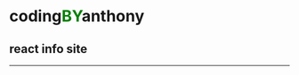 # **coding**<span style="color: green">BY</span>**anthony**
## react info site
<hr style="border-width: 3px;">